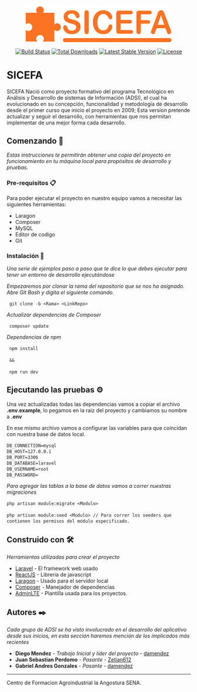 <p align="center"><a href="https://laravel.com" target="_blank"><img src="https://github.com/dmendezp/sicefa/blob/fabrica/public/general/images/Group1.png" width="400"></a></p>

<p align="center">
<a href="https://travis-ci.org/laravel/framework"><img src="https://travis-ci.org/laravel/framework.svg" alt="Build Status"></a>
<a href="https://packagist.org/packages/laravel/framework"><img src="https://img.shields.io/packagist/dt/laravel/framework" alt="Total Downloads"></a>
<a href="https://packagist.org/packages/laravel/framework"><img src="https://img.shields.io/packagist/v/laravel/framework" alt="Latest Stable Version"></a>
<a href="https://packagist.org/packages/laravel/framework"><img src="https://img.shields.io/packagist/l/laravel/framework" alt="License"></a>
</p>


# SICEFA

SICEFA Nació como proyecto formativo del programa Tecnológico en Análisis y Desarrollo de sistemas de Información (ADSI), el cual ha evolucionado en su concepción, funcionalidad y metodología de desarrollo desde el primer curso que inicio el proyecto en 2009; Esta version pretende actualizar y seguir el desarrollo, con herramientas que nos permitan implementar de una mejor forma cada desarrollo.

## Comenzando 🚀

_Estas instrucciones te permitirán obtener una copia del proyecto en funcionamiento en tu máquina local para propósitos de desarrollo y pruebas._

<!-- Mira **Deployment** para conocer como desplegar el proyecto. -->


### Pre-requisitos 📋

Para poder ejecutar el proyecto en nuestro equipo vamos a necesitar las siguientes herramientas:

- Laragon 
- Composer
- MySQL
- Editor de codigo
- Git


### Instalación 🔧

_Una serie de ejemplos paso a paso que te dice lo que debes ejecutar para tener un entorno de desarrollo ejecutándose_

_Empezaremos por clonar la rama del repositorio que se nos ha asignado. Abre Git Bash y digita el siguiente comando._

```
 git clone -b <Rama> <LinkRepo>
```

_Actualizar dependencias de Composer_

```
 composer update
```
_Dependencias de npm_

```
 npm install

 &&

 npm run dev
```


## Ejecutando las pruebas ⚙️

Una vez actualizadas todas las dependencias vamos a copiar el archivo **.env.example**, lo pegamos en la raíz del proyecto y cambiamos su nombre a **.env**

En ese mismo archivo vamos a configurar las variables para que coincidan con nuestra base de datos local.

```
DB_CONNECTION=mysql
DB_HOST=127.0.0.1
DB_PORT=3306
DB_DATABASE=laravel
DB_USERNAME=root
DB_PASSWORD=
```

_Para agregar las tablas a la base de datos vamos a correr nuestras migraciones_

```
php artisan module:migrate <Modulo>

php artisan module:seed <Modulo> // Para correr los seeders que contienen los permisos del módulo especificado.
```

## Construido con 🛠️

_Herramientas utilizadas para crear el proyecto_

* [Laravel](https://laravel.com) - El framework web usado
* [ReactJS](https://es.reactjs.org/docs/getting-started.html) - Libreria de javascript
* [Laragon](https://laragon.org/download/index.html) - Usado para el servidor local  
* [Composer](https://getcomposer.org) - Manejador de dependencias
* [AdminLTE](https://adminlte.io/) - Plantilla usada para los proyectos.

<!-- ## Contribuyendo 🖇️

Por favor lee el [CONTRIBUTING.md](https://gist.github.com/villanuevand/xxxxxx) para detalles de nuestro código de conducta, y el proceso para enviarnos pull requests. -->

<!-- ## Wiki 📖

Puedes encontrar mucho más de cómo utilizar este proyecto en nuestra [Wiki](https://github.com/tu/proyecto/wiki) -->

<!-- ## Versionado 📌

Usamos [SemVer](http://semver.org/) para el versionado. Para todas las versiones disponibles, mira los [tags en este repositorio](https://github.com/tu/proyecto/tags).
 -->
## Autores ✒️

_Cada grupo de ADSI se ha visto involucrado en el desarrollo del aplicativo desde sus inicios, en esta sección haremos mención de los implicados más recientes_

* **Diego Mendez** - *Trabajo Inicial y líder del proyecto* - [damendez](https://github.com/dmendezp)
* **Juan Sebastian Perdomo** - *Pasante* - [Zetian612](https://github.com/Zetian612)
* **Gabriel Andres Gonzales** - *Pasante* - [damendez](https://github.com/gabo024)

<!-- ## Licencia 📄

Este proyecto está bajo la Licencia (Licencia) - mira el archivo [LICENSE.md](LICENSE.md) para detalles -->

<!-- ## Expresiones de Gratitud 🎁

* Comenta a otros sobre este proyecto 📢
* Invita una cerveza 🍺 o un café ☕ a alguien del equipo. 
* Da las gracias públicamente 🤓.
* etc.
 -->


---
Centro de Formacion Agroindustrial la Angostura SENA.


